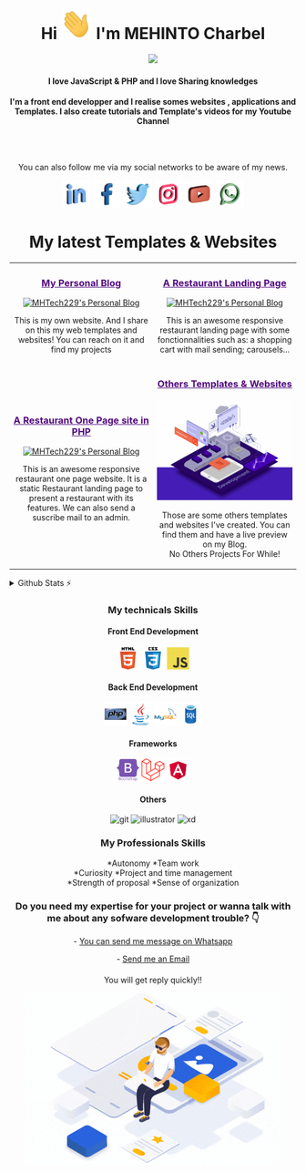 <p align="left">
<h1 align="center">Hi <img src="https://github.com/MHTech229/MHTech229/blob/main/Gifs/Hi.gif" height="55px" width="55px"> I'm MEHINTO Charbel</h1>

<p style="margin: 15px;" align="center">
    <img src="https://readme-typing-svg.herokuapp.com/?font=Cinzel+Decorative&color=3c1361&center=true&vCenter=true&lines=MEHINTO+Charbel+%40MHTech229;A+passionate+and+Enthusiastic+;Full-Stack+developer+from+Benin+;Nice+to+Meet+You">
    <h4 align="center">I love JavaScript & PHP and I love Sharing knowledges</h4>
    <h4 align="center">I'm a front end developper and I realise somes websites , applications and Templates.
    I also create tutorials and Template's videos for my Youtube Channel</h4>
</p>

<p style="margin-top: 50px; display: flex; justify-content: center; align-items: center; text-align: center;">
    <p align="center">
        You can also follow me via my social networks to be aware of my news.
    </p>
    <p align="center">
        <a href="https://www.linkedin.com/mwlite/in/ange-marie-charbel-mehinto" target="blank"><img src="https://github.com/MHTech229/MHTech229/blob/main/Icons/linkedIn.png" style="width:50px;height:50px;" alt="MHTech229 linkedIn link" /></a>
        <a href="https://www.facebook.com/MEHINTOCharbel-110971521393562/" target="blank"><img src="https://github.com/MHTech229/MHTech229/blob/main/Icons/Facebook.png" style="width:50px;height:50px;" alt="MHTech229 Facebook link" /></a>
        <a href="https://mobile.twitter.com/MehintoAnge" target="blank"><img src="https://github.com/MHTech229/MHTech229/blob/main/Icons/Twitter.png"   style="width:50px;height:50px;" alt="MHTech229 Twitter link" /></a>
        <a href="https://www.instagram.com/mehintoangemarie/" target="blank"><img src="https://github.com/MHTech229/MHTech229/blob/main/Icons/instagram.png" style="width:50px;height:50px;" alt="MHTech229 Instagram link" /></a>
        <a href="https://youtube.com/channel/UCCLz1t6vo3NZ4OyLsYeaz9A" target="blank"><img src="https://github.com/MHTech229/MHTech229/blob/main/Icons/Youtube.png" style="width:50px;height:50px;" alt="MHTech229 Youtube link" /></a>
        <a href="https://wa.me/+22952033108?text=" target="blank"><img src="https://github.com/MHTech229/MHTech229/blob/main/Icons/Whatsapp.png" style="width:50px;height:50px;" alt="MHTech229 Whatsapp link" /></a>
    </p>
</p>

<h1 align="center">My latest Templates & Websites</h1>
<div align="center">
  <table>
        <tr>
            <td width="50%">
                <h3 align="center">
                    <a href="https://mehintocharbel.com/" style="color:#51087E;" target="_blank" rel="noreferrer">My Personal Blog</a>
                </h3>
                <p align="center">
                    <a href="https://mehintocharbel.com/" target="_blank" rel="noreferrer"> <img src="https://github.com/MHTech229/MHTech229/blob/main/Gifs/Blog1.gif" alt="MHTech229's Personal Blog"/> </a>
                    <p align="center">
                        This is my own website. And I share on this my web templates and websites! You can reach on it and find my projects
                    </p>
                </p>
            </td>
            <td width="50%">
                <h3 align="center">
                    <a href="https://mehintocharbel.com/" style="color:#51087E;" target="_blank" rel="noreferrer">A Restaurant Landing Page</a>
                </h3>
                <p align="center">
                    <a href="https://bit.ly/3aKAoFG" target="_blank" rel="noreferrer"> <img src="https://github.com/MHTech229/MHTech229/blob/main/Gifs/Response.gif"  alt="MHTech229's Personal Blog"/> </a>
                    <p align="center">
                        This is an awesome responsive restaurant landing page with some fonctionnalities such as: a shopping cart with mail sending; carousels...
                    </p>
                </p>
            </td>
        </tr>
         <tr>
            <td width="50%">
                <h3 align="center">
                    <a href="https://mehintocharbel.com" style="color:#51087E;" target="_blank" rel="noreferrer">A Restaurant One Page site in PHP</a>
                </h3>
                <p align="center">
                    <a href="https://bit.ly/3yOE9Sw/" target="_blank" rel="noreferrer"> <img src="https://github.com/MHTech229/MHTech229/blob/main/Gifs/Onepage.gif"  alt="MHTech229's Personal Blog"/> </a>
                    <p align="center">
                        This is an awesome responsive restaurant one page website. It is a static Restaurant landing page to present a restaurant with its features. We can also send a suscribe mail to an admin.
                    </p>
                </p>
            </td>
                  <td width="50%">
                <h3 align="center">
                    <a href="https://mehintocharbel.com/" style="color:#51087E;" target="_blank" rel="noreferrer">Others Templates & Websites</a>
                </h3>
                <p align="center">
                    <img src="https://github.com/MHTech229/MHTech229/blob/main/Gifs/gif2.gif" alt="MHTech229's Personal Blog"/>
                    <p align="center">
                        Those are some others templates and websites I've created. You can find them and have a live preview on my Blog. <br>
                        No Others Projects For While!
                    </p>
                </p>
            </td>
        </tr>
  </table>
</div>
<details>
  <summary>Github Stats ⚡</summary>
  
  <a href="#">![Github stats](https://github-readme-stats.vercel.app/api?username=mhtech229&theme=blueberry&count_private=true&hide_border=true&line_height=20)</a>
  <a href="#">![Top Langs](https://github-readme-stats.vercel.app/api/top-langs/?username=mhtech229&langs_count=10&layout=compact&theme=blueberry&count_private=true&hide_border=true)</a>
</details>

<p align="center"> 
        <h3 align="center">My technicals Skills</h3>
            <p align="center"> 
                     <h4 align="center">Front End Development</h4>
                     <p align="center"> 
                            <img src="https://raw.githubusercontent.com/devicons/devicon/master/icons/html5/html5-original-wordmark.svg" alt="html5" width="40" height="40"/>
                            <img src="https://raw.githubusercontent.com/devicons/devicon/master/icons/css3/css3-original-wordmark.svg" alt="css3" width="40" height="40"/>
                            <img src="https://raw.githubusercontent.com/devicons/devicon/master/icons/javascript/javascript-original.svg" alt="javascript" width="40" height="40"/>
                      </p>
            </p>
            <p align="center"> 
                     <h4 align="center">Back End Development</h4>
                     <p align="center"> 
                        <img src="https://raw.githubusercontent.com/devicons/devicon/master/icons/php/php-original.svg" alt="php" width="40" height="40"/>
                        <img src="https://raw.githubusercontent.com/devicons/devicon/master/icons/java/java-original.svg" alt="java" width="40" height="40"/> 
                        <img src="https://raw.githubusercontent.com/devicons/devicon/master/icons/mysql/mysql-original-wordmark.svg" alt="mysql" width="40" height="40"/>
                        <img src="https://github.com/MHTech229/MHTech229/blob/main/Gifs/SQL.png" alt="SQL Icon" style="width:40px;height:40px;" />
</p>
            </p>
            <p align="center"> 
                     <h4 align="center">Frameworks</h4>
                     <p align="center"> 
                        <img src="https://raw.githubusercontent.com/devicons/devicon/master/icons/bootstrap/bootstrap-plain-wordmark.svg" alt="bootstrap" width="40" height="40"/>
                        <img src="https://github.com/MHTech229/MHTech229/blob/main/Gifs/Laravel.png" alt="Laravel Icon" style="width:40px;height:40px;" />
                        <img src="https://github.com/MHTech229/MHTech229/blob/main/Gifs/Angular.png" alt="Angular Icon" style="width:40px;height:40px;" />
                     </p>
            </p>
            <p align="center"> 
                    <h4 align="center">Others</h4>
                    <p align="center"> 
                        <img src="https://www.vectorlogo.zone/logos/git-scm/git-scm-icon.svg" alt="git" width="40" height="40"/>
                        <img src="https://www.vectorlogo.zone/logos/adobe_illustrator/adobe_illustrator-icon.svg" alt="illustrator" width="40" height="40"/>
                        <img src="https://cdn.worldvectorlogo.com/logos/adobe-xd.svg" alt="xd" width="40" height="40"/>
                     </p>
            </p>
</p> 
<h3 align="center">My Professionals Skills</h3>
<p align="center">
    <div align="center">
        <span align="center" width="50%">*Autonomy</span>
        <span align="center" width="50%">*Team work</span>
    </div> 
    <div align="center">
        <span align="center" width="50%">*Curiosity</span>
        <span align="center" width="50%">*Project and time management</span>
    </div> 
    <div align="center">
        <span align="center" width="50%">*Strength of proposal</span>
        <span align="center" width="50%">*Sense of organization</span>
    </div> 
</p> 
<h3 align="center">Do you need my expertise for your project or wanna talk with me about any sofware development trouble? 👇</h3>
<p align="center">
    - <a href="https://wa.me/+22952033108?text=" target="_blank" rel="noopener"> You can send me message on Whatsapp</a>
</p> 
<p align="center">
    - <a href="mailto:mehintocharbel@gmail.com">Send me an Email</a>
    <p style='margin-bottom: 20px'>
    </p>
</p>  
<p align="center">
    You will get reply quickly!!
</p>  

<div align="center">
        <img align="center" style="width:auto; height:300px;" src="https://github.com/MHTech229/MHTech229/blob/main/Gifs/gif1.gif">
</div>
